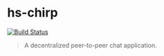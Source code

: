# hs-chirp
[![Build Status](https://jenkins.london.dfinity.build/job/chirp/badge/icon)](https://jenkins.london.dfinity.build/job/chirp)

> A decentralized peer-to-peer chat application.
